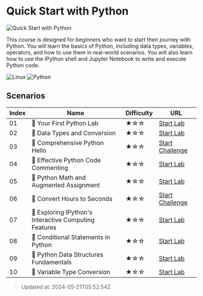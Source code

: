 # Quick Start with Python

![Quick Start with Python](https://cover-creator.labex.io/quick-start-with-python.png)

This course is designed for beginners who want to start their journey with Python. You will learn the basics of Python, including data types, variables, operators, and how to use them in real-world scenarios. You will also learn how to use the IPython shell and Jupyter Notebook to write and execute Python code.

![Linux](https://img.shields.io/badge/Linux-whitesmoke?style=for-the-badge&logo=linux&link=https%3A%2F%2Flabex.io%2Fskilltrees)
![Python](https://img.shields.io/badge/Python-whitesmoke?style=for-the-badge&logo=python&link=https%3A%2F%2Flabex.io%2Fskilltrees)


## Scenarios

|   Index | Name                                                  | Difficulty   | URL                                                                        |
|---------|-------------------------------------------------------|--------------|----------------------------------------------------------------------------|
|      01 | 📖 Your First Python Lab                              | ★☆☆          | <a target='_blank' href='https://labex.io/labs/270256'>Start Lab</a>       |
|      02 | 📖 Data Types and Conversion                          | ★☆☆          | <a target='_blank' href='https://labex.io/labs/290726'>Start Lab</a>       |
|      03 | 🎯 Comprehensive Python Hello                         | ★☆☆          | <a target='_blank' href='https://labex.io/labs/61'>Start Challenge</a>     |
|      04 | 📖 Effective Python Code Commenting                   | ★☆☆          | <a target='_blank' href='https://labex.io/labs/72'>Start Lab</a>           |
|      05 | 📖 Python Math and Augmented Assignment               | ★☆☆          | <a target='_blank' href='https://labex.io/labs/88'>Start Lab</a>           |
|      06 | 🎯 Convert Hours to Seconds                           | ★☆☆          | <a target='_blank' href='https://labex.io/labs/290725'>Start Challenge</a> |
|      07 | 📖 Exploring IPython's Interactive Computing Features | ★☆☆          | <a target='_blank' href='https://labex.io/labs/83'>Start Lab</a>           |
|      08 | 📖 Conditional Statements in Python                   | ★☆☆          | <a target='_blank' href='https://labex.io/labs/290723'>Start Lab</a>       |
|      09 | 📖 Python Data Structures Fundamentals                | ★☆☆          | <a target='_blank' href='https://labex.io/labs/74'>Start Lab</a>           |
|      10 | 📖 Variable Type Conversion                           | ★☆☆          | <a target='_blank' href='https://labex.io/labs/95'>Start Lab</a>           |

> Updated at: 2024-05-21T05:52:54Z
